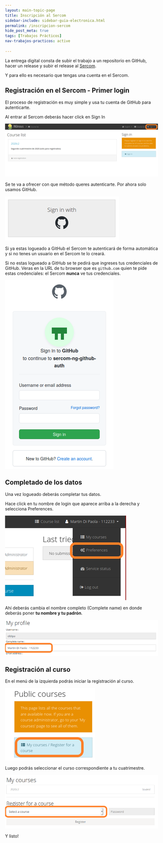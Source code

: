 ```yaml
---
layout: main-topic-page
title: Inscripción al Sercom
sidebar-include: sidebar-guia-electronica.html
permalink: /inscripcion-sercom
hide_post_meta: true
tags: [Trabajos Prácticos]
nav-trabajos-practicos: active

---
```


La entrega digital consta de subir el trabajo a un repositorio
en GitHub, hacer un release y subir el release al
<a href="{{ site.sercom_url }}" target="_blank">Sercom</a>.

Y para ello es necesario que tengas una cuenta en el Sercom.

## Registración en el Sercom - Primer login

El proceso de registración es muy simple y usa tu cuenta de GitHub
para autenticarte.

Al entrar al Sercom deberás hacer click en Sign In

<img style="max-width: 100%;" src="assets/img/sercom/01_before_login.png" />

Se te va a ofrecer con que método queres autenticarte. Por ahora solo
usamos GitHub.

<img style="max-width: 100%;" src="assets/img/sercom/02_select_github_auth.png" />

Si ya estas logueado a GitHub el Sercom te autenticará de forma
automática y si no tenes un usuario en el Sercom te lo creará.

Si no estas logueado a GitHub se te pedirá que ingreses tus credenciales
de GitHub. Veras en la URL de tu browser que es `github.com` quien te
pide estas credenciales: el Sercom **nunca** ve tus credenciales.

<img style="max-width: 100%;" src="assets/img/sercom/03_authenticate_github.png" />

## Completado de los datos

Una vez logueado deberás completar tus datos.

Hace click en tu nombre de login que aparece arriba a la derecha y
selecciona Preferences.

<img style="max-width: 100%;" src="assets/img/sercom/04_select_preferences.png" />

Ahí deberás cambia el nombre completo (Complete name) en donde deberás
poner **tu nombre y tu padrón**.

<img style="max-width: 100%;" src="assets/img/sercom/05_complete_name_and_padron.png" />

## Registración al curso

En el menú de la izquierda podrás iniciar la registración al curso.

<img style="max-width: 100%;" src="assets/img/sercom/06_public_course_menu.png" />

Luego podrás seleccionar el curso correspondiente a tu cuatrimestre.

<img style="max-width: 100%;" src="assets/img/sercom/07_register_course.png" />

Y listo!



